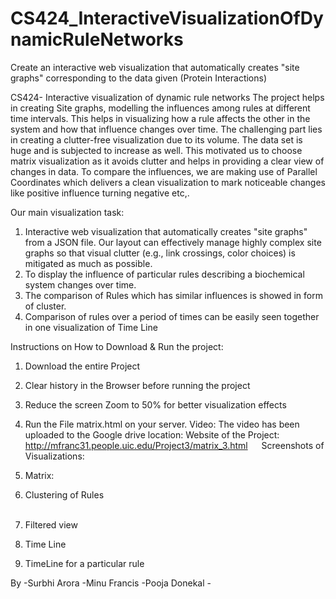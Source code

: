 # CS424_InteractiveVisualizationOfDynamicRuleNetworks
Create an interactive web visualization that automatically creates "site graphs" corresponding to the data given (Protein Interactions)


 CS424- Interactive visualization of dynamic rule networks 
The project helps in creating Site graphs, modelling the influences among rules at different time intervals. This helps in visualizing how a rule affects the other in the system and how that influence changes over time. The challenging part lies in creating a clutter-free visualization due to its volume. The data set is huge and is subjected to increase as well. This motivated us to choose matrix visualization as it avoids clutter and helps in providing a clear view of changes in data. To compare the influences, we are making use of Parallel Coordinates which delivers a clean visualization to mark noticeable changes like positive influence turning negative etc,.

Our main visualization task:
1.	Interactive web visualization that automatically creates "site graphs" from a JSON file.
Our layout can effectively manage highly complex site graphs so that visual clutter (e.g., link crossings, color choices) is mitigated as much as possible. 
2.	To display the influence of particular rules describing a biochemical system changes over time.
3.	The comparison of Rules which has similar influences is showed in form of cluster.
4.	Comparison of rules over a period of times can be easily seen together in one visualization of Time Line

Instructions on How to Download & Run the project:
1.	Download the entire Project
2.	Clear history in the Browser before running the project
3.	Reduce the screen Zoom to 50% for better visualization effects
4.	Run the File matrix.html on your server.
Video:
The video has been uploaded to the Google drive location: 
Website of the Project:
http://mfranc31.people.uic.edu/Project3/matrix_3.html
 
Screenshots of Visualizations:
1.	Matrix:
  
2.	Clustering of Rules   
 
3.	Filtered view  

4.	Time Line 
 
5.	TimeLine for a particular rule
 
   
By -Surbhi Arora -Minu Francis -Pooja Donekal -

